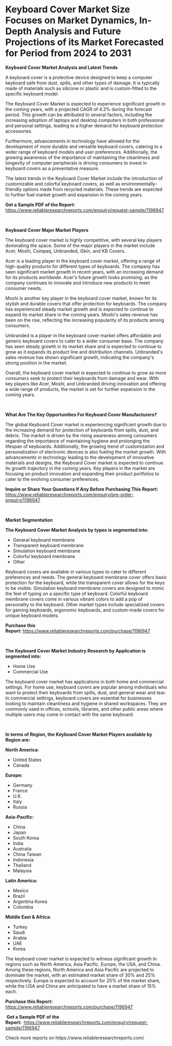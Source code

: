<p><h1>Keyboard Cover Market Size Focuses on Market Dynamics, In-Depth Analysis and Future Projections of its Market Forecasted for Period from 2024 to 2031</h1></p><p><strong>Keyboard Cover Market Analysis and Latest Trends</strong></p>
<p><p>A keyboard cover is a protective device designed to keep a computer keyboard safe from dust, spills, and other types of damage. It is typically made of materials such as silicone or plastic and is custom-fitted to the specific keyboard model.</p><p>The Keyboard Cover Market is expected to experience significant growth in the coming years, with a projected CAGR of 4.3% during the forecast period. This growth can be attributed to several factors, including the increasing adoption of laptops and desktop computers in both professional and personal settings, leading to a higher demand for keyboard protection accessories.</p><p>Furthermore, advancements in technology have allowed for the development of more durable and versatile keyboard covers, catering to a wider range of keyboard models and user preferences. Additionally, the growing awareness of the importance of maintaining the cleanliness and longevity of computer peripherals is driving consumers to invest in keyboard covers as a preventative measure.</p><p>The latest trends in the Keyboard Cover Market include the introduction of customizable and colorful keyboard covers, as well as environmentally-friendly options made from recycled materials. These trends are expected to further fuel market growth and expansion in the coming years.</p></p>
<p><strong>Get a Sample PDF of the Report:&nbsp;</strong> <a href="https://www.reliableresearchreports.com/enquiry/request-sample/1196947">https://www.reliableresearchreports.com/enquiry/request-sample/1196947</a></p>
<p>&nbsp;</p>
<p><strong>Keyboard Cover Major Market Players</strong></p>
<p><p>The keyboard cover market is highly competitive, with several key players dominating the space. Some of the major players in the market include Acer, Moshi, Compaq, Unbranded, iSkin, and KB Covers.</p><p>Acer is a leading player in the keyboard cover market, offering a range of high-quality products for different types of keyboards. The company has seen significant market growth in recent years, with an increasing demand for its products worldwide. Acer's future growth looks promising, as the company continues to innovate and introduce new products to meet consumer needs.</p><p>Moshi is another key player in the keyboard cover market, known for its stylish and durable covers that offer protection for keyboards. The company has experienced steady market growth and is expected to continue to expand its market share in the coming years. Moshi's sales revenue has been on the rise, reflecting the increasing popularity of its products among consumers.</p><p>Unbranded is a player in the keyboard cover market offers affordable and generic keyboard covers to cater to a wider consumer base. The company has seen steady growth in its market share and is expected to continue to grow as it expands its product line and distribution channels. Unbranded's sales revenue has shown significant growth, indicating the company's strong position in the market.</p><p>Overall, the keyboard cover market is expected to continue to grow as more consumers seek to protect their keyboards from damage and wear. With key players like Acer, Moshi, and Unbranded driving innovation and offering a wide range of products, the market is set for further expansion in the coming years.</p></p>
<p>&nbsp;</p>
<p><strong>What Are The Key Opportunities For Keyboard Cover Manufacturers?</strong></p>
<p><p>The global Keyboard Cover market is experiencing significant growth due to the increasing demand for protection of keyboards from spills, dust, and debris. The market is driven by the rising awareness among consumers regarding the importance of maintaining hygiene and prolonging the lifespan of keyboards. Additionally, the growing trend of customization and personalization of electronic devices is also fueling the market growth. With advancements in technology leading to the development of innovative materials and designs, the Keyboard Cover market is expected to continue its growth trajectory in the coming years. Key players in the market are focusing on product innovation and expanding their product portfolios to cater to the evolving consumer preferences.</p></p>
<p><strong>Inquire or Share Your Questions If Any Before Purchasing This Report:</strong> <a href="https://www.reliableresearchreports.com/enquiry/pre-order-enquiry/1196947">https://www.reliableresearchreports.com/enquiry/pre-order-enquiry/1196947</a></p>
<p>&nbsp;</p>
<p><strong>Market Segmentation</strong></p>
<p><strong>The Keyboard Cover Market Analysis by types is segmented into:</strong></p>
<p><ul><li>General keyboard membrane</li><li>Transparent keyboard membrane</li><li>Simulation keyboard membrane</li><li>Colorful keyboard membrane</li><li>Other</li></ul></p>
<p><p>Keyboard covers are available in various types to cater to different preferences and needs. The general keyboard membrane cover offers basic protection for the keyboard, while the transparent cover allows for the keys to be visible. Simulation keyboard membrane covers are designed to mimic the feel of typing on a specific type of keyboard. Colorful keyboard membrane covers come in various vibrant colors to add a pop of personality to the keyboard. Other market types include specialized covers for gaming keyboards, ergonomic keyboards, and custom-made covers for unique keyboard models.</p></p>
<p><strong>Purchase this Report:&nbsp;</strong><a href="https://www.reliableresearchreports.com/purchase/1196947">https://www.reliableresearchreports.com/purchase/1196947</a></p>
<p>&nbsp;</p>
<p><strong>The Keyboard Cover Market Industry Research by Application is segmented into:</strong></p>
<p><ul><li>Home Use</li><li>Commercial Use</li></ul></p>
<p><p>The keyboard cover market has applications in both home and commercial settings. For home use, keyboard covers are popular among individuals who want to protect their keyboards from spills, dust, and general wear and tear. In commercial settings, keyboard covers are essential for businesses looking to maintain cleanliness and hygiene in shared workspaces. They are commonly used in offices, schools, libraries, and other public areas where multiple users may come in contact with the same keyboard.</p></p>
<p>&nbsp;</p>
<p><strong>In terms of Region, the Keyboard Cover Market Players available by Region are:</strong></p>
<p>
    <p> <strong> North America: </strong>
        <ul>
            <li>United States</li>
            <li>Canada</li>
        </ul>
        </p> 
    <p> <strong> Europe: </strong>
        <ul>
            <li>Germany</li>
            <li>France</li>
            <li>U.K.</li>
            <li>Italy</li>
            <li>Russia</li>
        </ul>
        </p> 
    <p> <strong> Asia-Pacific: </strong>
        <ul>
            <li>China</li>
            <li>Japan</li>
            <li>South Korea</li>
            <li>India</li>
            <li>Australia</li>
            <li>China Taiwan</li>
            <li>Indonesia</li>
            <li>Thailand</li>
            <li>Malaysia</li>
        </ul>
        </p> 
    <p> <strong> Latin America: </strong>
        <ul>
            <li>Mexico</li>
            <li>Brazil</li>
            <li>Argentina Korea</li>
            <li>Colombia</li>
        </ul>
        </p> 
    <p> <strong> Middle East & Africa: </strong>
        <ul>
            <li>Turkey</li>
            <li>Saudi</li>
            <li>Arabia</li>
            <li>UAE</li>
            <li>Korea</li>
        </ul>
    </p>
    </p>
<p><p>The keyboard cover market is expected to witness significant growth in regions such as North America, Asia Pacific, Europe, the USA, and China. Among these regions, North America and Asia Pacific are projected to dominate the market, with an estimated market share of 30% and 25% respectively. Europe is expected to account for 20% of the market share, while the USA and China are anticipated to have a market share of 15% each.</p></p>
<p><strong>Purchase this Report: </strong><a href="https://www.reliableresearchreports.com/purchase/1196947">https://www.reliableresearchreports.com/purchase/1196947</a></p>
<p>&nbsp;<strong>Get a Sample PDF of the Report:&nbsp;&nbsp;</strong><a href="https://www.reliableresearchreports.com/enquiry/request-sample/1196947">https://www.reliableresearchreports.com/enquiry/request-sample/1196947</a></p>
<p><strong></strong></p>
<p>Check more reports on https://www.reliableresearchreports.com/</p>